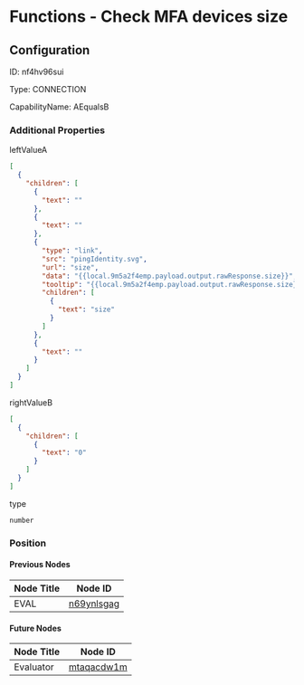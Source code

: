 # Functions - Check MFA devices size
## Configuration
ID:  nf4hv96sui

Type: CONNECTION 

CapabilityName: AEqualsB






### Additional Properties
leftValueA
```json 
[
  {
    "children": [
      {
        "text": ""
      },
      {
        "text": ""
      },
      {
        "type": "link",
        "src": "pingIdentity.svg",
        "url": "size",
        "data": "{{local.9m5a2f4emp.payload.output.rawResponse.size}}",
        "tooltip": "{{local.9m5a2f4emp.payload.output.rawResponse.size}}",
        "children": [
          {
            "text": "size"
          }
        ]
      },
      {
        "text": ""
      }
    ]
  }
]
```


rightValueB
```json 
[
  {
    "children": [
      {
        "text": "0"
      }
    ]
  }
]
```


type
```string 
number
```





### Position

#### Previous Nodes
| Node Title | Node ID |
| :------------- | ------------ |
| EVAL | [n69ynlsgag](./n69ynlsgag.md) | 
 
 #### Future Nodes
| Node Title | Node ID |
| :------------- | ------------ |
| Evaluator |[mtaqacdw1m](./mtaqacdw1m.md) | 